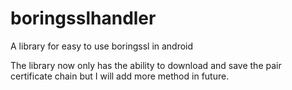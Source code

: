# boringsslhandler
A library for easy to use boringssl in android

The library now only has the ability to download and save the pair certificate chain but I will add more method in future.
